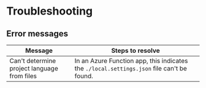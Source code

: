 # Troubleshooting

## Error messages

|Message|Steps to resolve|
|--|--|
|Can't determine project language from files|In an Azure Function app, this indicates the `./local.settings.json` file can't be found.|
